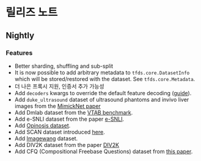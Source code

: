 # 릴리즈 노트

## Nightly

### Features

- Better sharding, shuffling and sub-split
- It is now possible to add arbitrary metadata to `tfds.core.DatasetInfo` which will be stored/restored with the dataset. See `tfds.core.Metadata`.
- 더 나은 프록시 지원, 인증서 추가 가능성
- Add `decoders` kwargs to override the default feature decoding ([guide](https://github.com/tensorflow/datasets/tree/master/docs/decode.md)).
- Add `duke_ultrasound` dataset of ultrasound phantoms and invivo liver images from the [MimickNet paper](https://arxiv.org/abs/1908.05782)
- Add Dmlab dataset from the [VTAB benchmark](https://arxiv.org/abs/1910.04867).
- Add e-SNLI dataset from the paper [e-SNLI](http://papers.nips.cc/paper/8163-e-snli-natural-language-inference-with-natural-language-explanations.pdf).
- Add [Opinosis dataset](https://www.aclweb.org/anthology/C10-1039.pdf).
- Add SCAN dataset introduced [here](https://arxiv.org/pdf/1711.00350.pdf).
- Add [Imagewang](https://github.com/fastai/imagenette) dataset.
- Add DIV2K dataset from the paper [DIV2K](http://www.vision.ee.ethz.ch/~timofter/publications/Agustsson-CVPRW-2017.pdf)
- Add CFQ (Compositional Freebase Questions) dataset from [this paper](https://openreview.net/pdf?id=SygcCnNKwr).
